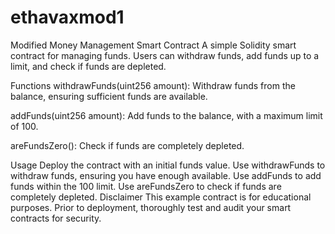 # ethavaxmod1
Modified Money Management Smart Contract
A simple Solidity smart contract for managing funds. Users can withdraw funds, add funds up to a limit, and check if funds are depleted.

Functions
withdrawFunds(uint256 amount): Withdraw funds from the balance, ensuring sufficient funds are available.

addFunds(uint256 amount): Add funds to the balance, with a maximum limit of 100.

areFundsZero(): Check if funds are completely depleted.

Usage
Deploy the contract with an initial funds value.
Use withdrawFunds to withdraw funds, ensuring you have enough available.
Use addFunds to add funds within the 100 limit.
Use areFundsZero to check if funds are completely depleted.
Disclaimer
This example contract is for educational purposes. Prior to deployment, thoroughly test and audit your smart contracts for security.
